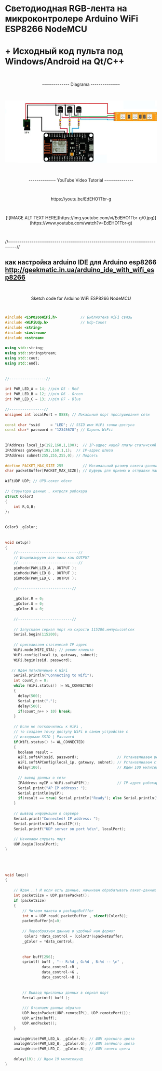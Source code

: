 # Светодиодная RGB-лента на микроконтролере Arduino WiFi ESP8266 NodeMCU
# + Исходный код пульта под Windows/Android на Qt/C++
 <br><p align="center"> --------------  Diagrama  ---------------  </p> </br>
 
![](esp-rgb-diagram.jpg)

 <br><p align="center"> --------------  YouTube Video Tutorial  ---------------  </p> </br>
<p align="center"> https://youtu.be/EdEHO1Tbr-g  </p> 
 <br><p align="center">  [![IMAGE ALT TEXT HERE](https://img.youtube.com/vi/EdEHO1Tbr-g/0.jpg)](https://www.youtube.com/watch?v=EdEHO1Tbr-g)  </p> </br>


//----------------------------------------------------------------------------------//
## как настройка arduino IDE для Arduino esp8266 http://geekmatic.in.ua/arduino_ide_with_wifi_esp8266

 
<br><p align="center">  Sketch code for Arduino WiFi ESP8266 NodeMCU  </p> </br>
```cpp
#include <ESP8266WiFi.h>           // Библиотека WiFi связь 
#include <WiFiUdp.h>               // Udp-Сокет 
#include <string>
#include <iostream>
#include <sstream>

using std::string;
using std::stringstream;
using std::cout;
using std::endl;


//-----------------//

int PWM_LED_A = 14; //pin D5 - Red
int PWM_LED_B = 12; //pin D6 - Green
int PWM_LED_C = 13; //pin D7 - Blue

//----------------//
unsigned int localPort = 8888; // Локальный порт прослушевания сети 

const char *ssid     = "LED"; // SSID имя WiFi точки-доступа 
const char* password = "12345678"; // Пароль WiFii  


IPAddress local_ip(192,168,1,100);  // IP-адрес нашой платы статичский 
IPAddress gateway(192,168,1,1);  // IP-адрес шлюза  
IPAddress subnet(255,255,255,0); // Подсеть 

#define PACKET_MAX_SIZE 255         // Масимальный размер пакета-данных 
char packetBuffer[PACKET_MAX_SIZE]; // Буферы для приема и отправки пакета-данных,

WiFiUDP UDP; // UPD-сокет обект 

// Структора данных , кнтроля робокара 
struct Color3                                                                                
{   
    int R,G,B;
};


Color3 _gColor;


void setup() 
{
    //----------------------------//
    // Инцилизмруем все пины как OUTPUT
    //----------------------------//
    pinMode(PWM_LED_A , OUTPUT );
    pinMode(PWM_LED_B , OUTPUT );
    pinMode(PWM_LED_C , OUTPUT );
  
    //-------------------------//

    _gColor.R = 0;
    _gColor.G = 0;
    _gColor.B = 0;
  
    //-------------------------//
    
    // Запускаем сериал порт на скрости 115200.импульсов\сек 
    Serial.begin(115200);                         
  
    // присваиваем статичесий IP адрес
    WiFi.mode(WIFI_STA); // режим клиента
    WiFi.config(local_ip, gateway, subnet);
    WiFi.begin(ssid, password);
  
   // Ждем потключение к WiFi 
    Serial.println("Connecting to Wifi");
    int count_n = 0;
    while (WiFi.status() != WL_CONNECTED) 
    {   
      delay(500);
      Serial.print(".");
      delay(500);
      if(count_n++ > 10) break;
    }

    // Если не потключились к WiFi , 
    // то создаем точку доступу WiFi в самом устройстве с
    // исходными SSID | Password
    if(WiFi.status() != WL_CONNECTED)
    {
      boolean result =
      WiFi.softAP(ssid, password);                  // Устанавливаем режым точки доступа WiFi
      WiFi.softAPConfig(local_ip, gateway, subnet); // Устанавливаем статические IP-адреса 
      delay(100);                                   // Ждем 100 милисекунд 
  
      // вывод данных о сети 
      IPAddress myIP = WiFi.softAPIP();             // IP-адрес робокара
      Serial.print("AP IP address: ");             
      Serial.println(myIP);
      if(result == true) Serial.println("Ready"); else Serial.println("Failed!");
    }
 
    // выввод информации о сервере    
    Serial.print("Connected! IP address: ");
    Serial.println(WiFi.localIP());
    Serial.printf("UDP server on port %d\n", localPort);
    
    // Начинаем слушать порт 
    UDP.begin(localPort);                      
}




void loop()
{

    // Ждем ..! И если есть данные, начинаем обрабатывать пакет-данных
    int packetSize = UDP.parsePacket();
    if (packetSize) 
    {
        // Читаем пакеты в packageBufffer
        int n = UDP.read( packetBuffer , sizeof(Color3));          
        packetBuffer[n]=0;

        // Переобразуем данные в удобный нам формат 
         Color3 *data_control = (Color3*)&packetBuffer;  
        _gColor = *data_control;
                                  

        char buff[256];
        sprintf( buff , "-- R:%d , G:%d , B:%d -- \n" , 
                 data_control->R ,
                 data_control->G , 
                 data_control->B );

                 
        // Выввод присланых данных в сериал порт 
        Serial.printf( buff );

        /// Отсилаем данные обратно 
        UDP.beginPacket(UDP.remoteIP(), UDP.remotePort());
        UDP.write(buff);
        UDP.endPacket();
    }

    analogWrite(PWM_LED_A, _gColor.R); // ШИМ красного цвета 
    analogWrite(PWM_LED_B, _gColor.G); // ШИМ зелёного цвета 
    analogWrite(PWM_LED_C, _gColor.B); // ШИМ синего цвета 
    
    delay(10); // Ждем 10 милисекунд 
}
```
